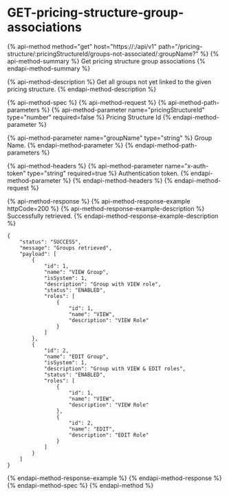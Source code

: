 # GET-pricing-structure-group-associations

{% api-method method="get" host="https://<host>:<port>/api/v1" path="/pricing-structure/:pricingStructureId/groups-not-associated/:groupName?" %}
{% api-method-summary %}
Get pricing structure group associations
{% endapi-method-summary %}

{% api-method-description %}
Get all groups not yet linked to the given pricing structure.
{% endapi-method-description %}

{% api-method-spec %}
{% api-method-request %}
{% api-method-path-parameters %}
{% api-method-parameter name="pricingStructureId" type="number" required=false %}
Pricing Structure Id
{% endapi-method-parameter %}

{% api-method-parameter name="groupName" type="string" %}
Group Name.
{% endapi-method-parameter %}
{% endapi-method-path-parameters %}

{% api-method-headers %}
{% api-method-parameter name="x-auth-token" type="string" required=true %}
Authentication token.
{% endapi-method-parameter %}
{% endapi-method-headers %}
{% endapi-method-request %}

{% api-method-response %}
{% api-method-response-example httpCode=200 %}
{% api-method-response-example-description %}
Successfully retrieved.
{% endapi-method-response-example-description %}

```
{
    "status": "SUCCESS",
    "message": "Groups retrieved",
    "payload": [
        {
            "id": 1,
            "name": "VIEW Group",
            "isSystem": 1,
            "description": "Group with VIEW role",
            "status": "ENABLED",
            "roles": [
                {
                    "id": 1,
                    "name": "VIEW",
                    "description": "VIEW Role"
                }
            ]
        },
        {
            "id": 2,
            "name": "EDIT Group",
            "isSystem": 1,
            "description": "Group with VIEW & EDIT roles",
            "status": "ENABLED",
            "roles": [
                {
                    "id": 1,
                    "name": "VIEW",
                    "description": "VIEW Role"
                },
                {
                    "id": 2,
                    "name": "EDIT",
                    "description": "EDIT Role"
                }
            ]
        }
    ]
}
```
{% endapi-method-response-example %}
{% endapi-method-response %}
{% endapi-method-spec %}
{% endapi-method %}



